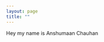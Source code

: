 ```yaml
---
layout: page
title: ""
---
```

<!-- If we do not want any title then just leave it empty --> 

Hey my name is Anshumaan Chauhan

<!-- {% if site.show_excerpts %}
  {% include home.html %}
{% else %}
  {% include archive.html title="Posts" %}
{% endif %}
-->
